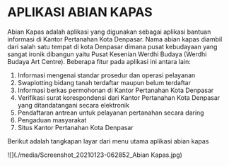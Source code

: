 # APLIKASI ABIAN KAPAS



Abian Kapas adalah aplikasi yang digunakan sebagai aplikasi bantuan informasi di Kantor Pertanahan Kota Denpasar. Nama abian kapas diambil dari salah satu tempat di kota Denpasar dimana pusat kebudayaan yang sangat ironik dibangun yaitu Pusat Kesenian Werdhi Budaya (Werdhi Budaya Art Centre). Beberapa fitur pada aplikasi ini antara lain:

1. Informasi mengenai standar prosedur dan operasi pelayanan
2. Swaplotting bidang tanah terdaftar maupun belum terdaftar
3. Informasi berkas permohonan di Kantor Pertanahan Kota Denpasar
4. Verifikasi surat korespondensi dari Kantor Pertanahan Kota Denpasar yang ditandatangani secara elektronik
5. Pendaftaran antrean untuk pelayanan pertanahan secara daring
6. Pengaduan masyarakat
7. Situs Kantor Pertanahan Kota Denpasar



Berikut adalah tangkapan layar dari menu utama aplikasi abian kapas

![](./media/Screenshot_20210123-062852_Abian Kapas.jpg)